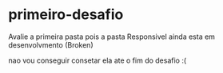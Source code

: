 # primeiro-desafio
Avalie a primeira pasta pois a pasta Responsivel ainda esta em desenvolvmento (Broken) 

nao vou conseguir consetar ela ate o fim do desafio :(
